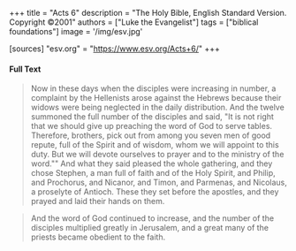+++
title = "Acts 6"
description = "The Holy Bible, English Standard Version. Copyright ©2001"
authors = ["Luke the Evangelist"]
tags = ["biblical foundations"]
image = '/img/esv.jpg'

[sources]
"esv.org" = "https://www.esv.org/Acts+6/"
+++

#### Full Text

> Now in these days when the disciples were increasing in number, a complaint by the Hellenists arose against the Hebrews because their widows were being neglected in the daily distribution. And the twelve summoned the full number of the disciples and said, "It is not right that we should give up preaching the word of God to serve tables. Therefore, brothers, pick out from among you seven men of good repute, full of the Spirit and of wisdom, whom we will appoint to this duty. But we will devote ourselves to prayer and to the ministry of the word."" And what they said pleased the whole gathering, and they chose Stephen, a man full of faith and of the Holy Spirit, and Philip, and Prochorus, and Nicanor, and Timon, and Parmenas, and Nicolaus, a proselyte of Antioch. These they set before the apostles, and they prayed and laid their hands on them.

> And the word of God continued to increase, and the number of the disciples multiplied greatly in Jerusalem, and a great many of the priests became obedient to the faith.


